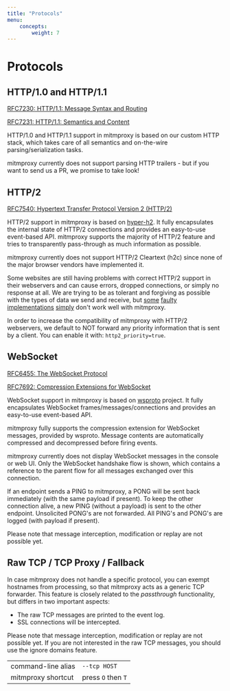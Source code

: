 ```yaml
---
title: "Protocols"
menu:
    concepts:
        weight: 7
---
```


# Protocols

## HTTP/1.0 and HTTP/1.1

[RFC7230: HTTP/1.1: Message Syntax and Routing](http://tools.ietf.org/html/rfc7230)

[RFC7231: HTTP/1.1: Semantics and Content](http://tools.ietf.org/html/rfc7231)

HTTP/1.0 and HTTP/1.1 support in mitmproxy is based on our custom HTTP stack,
which takes care of all semantics and on-the-wire parsing/serialization tasks.

mitmproxy currently does not support parsing HTTP trailers - but if you want to send
us a PR, we promise to take look!

## HTTP/2

[RFC7540: Hypertext Transfer Protocol Version 2 (HTTP/2)](http://tools.ietf.org/html/rfc7540>)

HTTP/2 support in mitmproxy is based on
[hyper-h2](https://github.com/python-hyper/hyper-h2). It fully encapsulates the
internal state of HTTP/2 connections and provides an easy-to-use event-based
API. mitmproxy supports the majority of HTTP/2 feature and tries to
transparently pass-through as much information as possible.

mitmproxy currently does not support HTTP/2 Cleartext (h2c) since none of the
major browser vendors have implemented it.

Some websites are still having problems with correct HTTP/2 support in their
webservers and can cause errors, dropped connections, or simply no response at
all. We are trying to be as tolerant and forgiving as possible with the types of
data we send and receive, but
[some](https://github.com/mitmproxy/mitmproxy/issues/1745)
[faulty](https://github.com/mitmproxy/mitmproxy/issues/2823)
[implementations](https://github.com/mitmproxy/mitmproxy/issues/1824)
[simply](https://github.com/mitmproxy/mitmproxy/issues/1891) don't work well
with mitmproxy.

In order to increase the compatibility of mitmproxy with HTTP/2 webservers, we
default to NOT forward any priority information that is sent by a client. You
can enable it with: `http2_priority=true`.

## WebSocket

[RFC6455: The WebSocket Protocol](http://tools.ietf.org/html/rfc6455)

[RFC7692: Compression Extensions for WebSocket](http://tools.ietf.org/html/rfc7692)

WebSocket support in mitmproxy is based on [wsproto](https://github.com/python-hyper/wsproto) project. It fully encapsulates
WebSocket frames/messages/connections and provides an easy-to-use event-based
API.

mitmproxy fully supports the compression extension for WebSocket messages,
provided by wsproto. Message contents are automatically compressed and
decompressed before firing events.

mitmproxy currently does not display WebSocket messages in the console or web
UI. Only the WebSocket handshake flow is shown, which contains a reference to
the parent flow for all messages exchanged over this connection.

If an endpoint sends a PING to mitmproxy, a PONG will be sent back immediately
(with the same payload if present). To keep the other connection alive, a new
PING (without a payload) is sent to the other endpoint. Unsolicited PONG's are
not forwarded. All PING's and PONG's are logged (with payload if present).

Please note that message interception, modification or replay are not possible yet.

## Raw TCP / TCP Proxy / Fallback

In case mitmproxy does not handle a specific protocol, you can exempt
hostnames from processing, so that mitmproxy acts as a generic TCP forwarder.
This feature is closely related to the *passthrough* functionality,
but differs in two important aspects:

  * The raw TCP messages are printed to the event log.
  * SSL connections will be intercepted.

Please note that message interception, modification or replay are not possible yet. If
you are not interested in the raw TCP messages, you should use the ignore
domains feature.

|                    |                    |
| ------------------ | ------------------ |
| command-line alias | `--tcp HOST`       |
| mitmproxy shortcut | press `O` then `T` |

